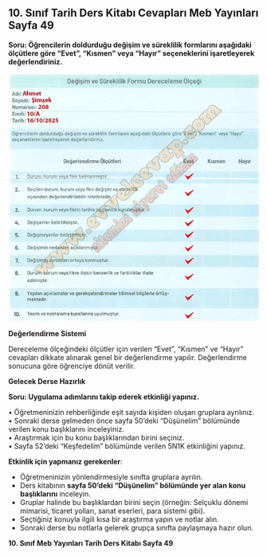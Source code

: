 ## 10. Sınıf Tarih Ders Kitabı Cevapları Meb Yayınları Sayfa 49

**Soru: Öğrencilerin doldurduğu değişim ve süreklilik formlarını aşağıdaki ölçütlere göre “Evet”, “Kısmen” veya “Hayır” seçeneklerini işaretleyerek değerlendiriniz.**

![](./image1.webp)

**Değerlendirme Sistemi**

Dereceleme ölçeğindeki ölçütler için verilen “Evet”, “Kısmen” ve “Hayır” cevapları dikkate alınarak genel bir değerlendirme yapılır. Değerlendirme sonucuna göre öğrenciye dönüt verilir.

**Gelecek Derse Hazırlık**

**Soru: Uygulama adımlarını takip ederek etkinliği yapınız.**

• Öğretmeninizin rehberliğinde eşit sayıda kişiden oluşan gruplara ayrılınız.  
 • Sonraki derse gelmeden önce sayfa 50’deki “Düşünelim” bölümünde verilen konu başlıklarını inceleyiniz.  
 • Araştırmak için bu konu başlıklarından birini seçiniz.  
 • Sayfa 52’deki “Keşfedelim” bölümünde verilen 5N1K etkinliğini yapınız.

**Etkinlik için yapmanız gerekenler**:

* Öğretmeninizin yönlendirmesiyle sınıfta gruplara ayrılın.
* Ders kitabının **sayfa 50’deki “Düşünelim” bölümünde yer alan konu başlıklarını** inceleyin.
* Gruplar halinde bu başlıklardan birini seçin (örneğin: Selçuklu dönemi mimarisi, ticaret yolları, sanat eserleri, para sistemi gibi).
* Seçtiğiniz konuyla ilgili kısa bir araştırma yapın ve notlar alın.
* Sonraki derse bu notlarla gelerek grupça sınıfta paylaşmaya hazır olun.

**10. Sınıf Meb Yayınları Tarih Ders Kitabı Sayfa 49**